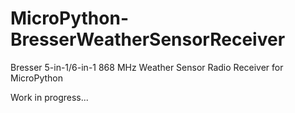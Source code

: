 # MicroPython-BresserWeatherSensorReceiver
Bresser 5-in-1/6-in-1 868 MHz Weather Sensor Radio Receiver for MicroPython

Work in progress...
